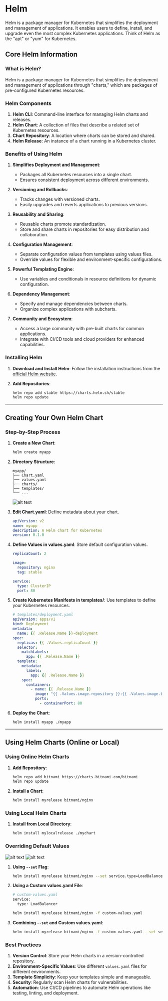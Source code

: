 # Helm

Helm is a package manager for Kubernetes that simplifies the deployment and management of applications. It enables users to define, install, and upgrade even the most complex Kubernetes applications. Think of Helm as the "apt" or "yum" for Kubernetes.

## Core Helm Information

### What is Helm?

Helm is a package manager for Kubernetes that simplifies the deployment and management of applications through "charts," which are packages of pre-configured Kubernetes resources.

### Helm Components

1. **Helm CLI**: Command-line interface for managing Helm charts and releases.
2. **Helm Chart**: A collection of files that describe a related set of Kubernetes resources.
3. **Chart Repository**: A location where charts can be stored and shared.
4. **Helm Release**: An instance of a chart running in a Kubernetes cluster.

### Benefits of Using Helm

1. **Simplifies Deployment and Management**:
   - Packages all Kubernetes resources into a single chart.
   - Ensures consistent deployment across different environments.

2. **Versioning and Rollbacks**:
   - Tracks changes with versioned charts.
   - Easily upgrades and reverts applications to previous versions.

3. **Reusability and Sharing**:
   - Reusable charts promote standardization.
   - Store and share charts in repositories for easy distribution and collaboration.

4. **Configuration Management**:
   - Separate configuration values from templates using values files.
   - Override values for flexible and environment-specific configurations.

5. **Powerful Templating Engine**:
   - Use variables and conditionals in resource definitions for dynamic configuration.

6. **Dependency Management**:
   - Specify and manage dependencies between charts.
   - Organize complex applications with subcharts.

7. **Community and Ecosystem**:
   - Access a large community with pre-built charts for common applications.
   - Integrate with CI/CD tools and cloud providers for enhanced capabilities.

### Installing Helm

1. **Download and Install Helm**: Follow the installation instructions from the [official Helm website](https://helm.sh/docs/intro/install/).

2. **Add Repositories**:

   ```sh
   helm repo add stable https://charts.helm.sh/stable
   helm repo update
   ```

---

## Creating Your Own Helm Chart

### Step-by-Step Process

1. **Create a New Chart**:

   ```sh
   helm create myapp
   ```

2. **Directory Structure**:

   ```text
   myapp/
   ├── Chart.yaml
   ├── values.yaml
   ├── charts/
   ├── templates/
   └── ...
   ```

   ![alt text](../images/helm-chart-structure.png)

3. **Edit Chart.yaml**: Define metadata about your chart.

   ```yaml
   apiVersion: v2
   name: myapp
   description: A Helm chart for Kubernetes
   version: 0.1.0
   ```

4. **Define Values in values.yaml**: Store default configuration values.

   ```yaml
   replicaCount: 2

   image:
     repository: nginx
     tag: stable

   service:
     type: ClusterIP
     port: 80
   ```

5. **Create Kubernetes Manifests in templates/**: Use templates to define your Kubernetes resources.

   ```yaml
   # templates/deployment.yaml
   apiVersion: apps/v1
   kind: Deployment
   metadata:
     name: {{ .Release.Name }}-deployment
   spec:
     replicas: {{ .Values.replicaCount }}
     selector:
       matchLabels:
         app: {{ .Release.Name }}
     template:
       metadata:
         labels:
           app: {{ .Release.Name }}
       spec:
         containers:
           - name: {{ .Release.Name }}
             image: "{{ .Values.image.repository }}:{{ .Values.image.tag }}"
             ports:
               - containerPort: 80
   ```

6. **Deploy the Chart**:

   ```sh
   helm install myapp ./myapp
   ```

---

## Using Helm Charts (Online or Local)

### Using Online Helm Charts

1. **Add Repository**:

   ```sh
   helm repo add bitnami https://charts.bitnami.com/bitnami
   helm repo update
   ```

2. **Install a Chart**:

   ```sh
   helm install myrelease bitnami/nginx
   ```

### Using Local Helm Charts

1. **Install from Local Directory**:

   ```sh
   helm install mylocalrelease ./mychart
   ```

### Overriding Default Values

![alt text](../images/override-heml-values-1.png)
![alt text](../images/override-heml-values-2.png)

1. **Using `--set` Flag**:

   ```sh
   helm install myrelease bitnami/nginx --set service.type=LoadBalancer
   ```

2. **Using a Custom values.yaml File**:

   ```sh
   # custom-values.yaml
   service:
     type: LoadBalancer
   ```

   ```sh
   helm install myrelease bitnami/nginx -f custom-values.yaml
   ```

3. **Combining `--set` and Custom values.yaml**:

   ```sh
   helm install myrelease bitnami/nginx -f custom-values.yaml --set service.port=8080
   ```

### Best Practices

1. **Version Control**: Store your Helm charts in a version-controlled repository.
2. **Environment-Specific Values**: Use different `values.yaml` files for different environments.
3. **Template Simplicity**: Keep your templates simple and manageable.
4. **Security**: Regularly scan Helm charts for vulnerabilities.
5. **Automation**: Use CI/CD pipelines to automate Helm operations like testing, linting, and deployment.
